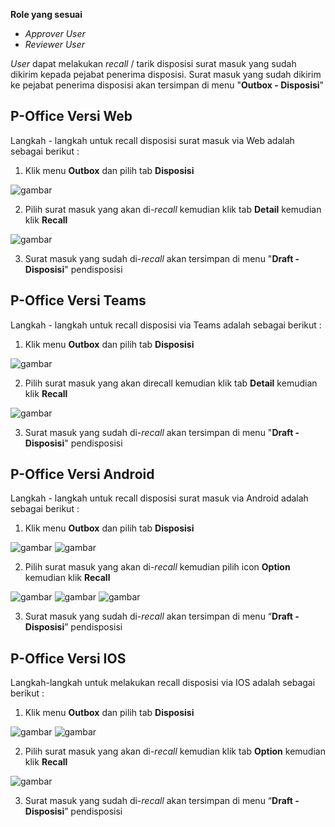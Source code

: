 **Role yang sesuai**

- *Approver User*
- *Reviewer User*

_User_ dapat melakukan _recall_ / tarik disposisi surat masuk yang sudah dikirim kepada pejabat penerima disposisi. Surat masuk yang sudah dikirim ke pejabat penerima disposisi akan tersimpan di menu "**Outbox - Disposisi**"

## **P-Office Versi Web**

Langkah - langkah untuk recall disposisi surat masuk via Web adalah sebagai berikut :

1.    Klik menu **Outbox** dan pilih tab **Disposisi**

![gambar](SuratMasuk/SM_Web/SM42.png)

2.    Pilih surat masuk yang akan di-_recall_ kemudian klik tab **Detail** kemudian klik **Recall**

![gambar](SuratMasuk/SM_Web/SM43.png)

3.    Surat masuk yang sudah di-_recall_ akan tersimpan di menu "**Draft - Disposisi**" pendisposisi


## **P-Office Versi Teams**

Langkah - langkah untuk recall disposisi via Teams adalah sebagai berikut :

1. Klik menu **Outbox** dan pilih tab **Disposisi**

![gambar](SuratMasuk/SM_Teams/SM47.png)

2. Pilih surat masuk yang akan direcall kemudian klik tab **Detail** kemudian klik **Recall**

![gambar](SuratMasuk/SM_Teams/SM48.png)

3.    Surat masuk yang sudah di-_recall_ akan tersimpan di menu "**Draft - Disposisi**" pendisposisi


## **P-Office Versi Android**

Langkah - langkah untuk recall disposisi surat masuk via Android adalah sebagai berikut :

1. Klik menu **Outbox** dan pilih tab **Disposisi**
   
![gambar](SuratMasuk/SM_Android/Recalldisposisi/A01.jpg) ![gambar](SuratMasuk/SM_Android/Recalldisposisi/A02.jpg)

2. Pilih surat masuk yang akan di-_recall_ kemudian pilih icon **Option** kemudian klik **Recall**

![gambar](SuratMasuk/SM_Android/Recalldisposisi/A03.jpg) ![gambar](SuratMasuk/SM_Android/Recalldisposisi/A04.jpg) ![gambar](SuratMasuk/SM_Android/Recalldisposisi/A05.jpg)

3. Surat masuk yang sudah di-_recall_ akan tersimpan di menu “**Draft - Disposisi**” pendisposisi
   

## **P-Office Versi IOS**

Langkah-langkah untuk melakukan recall disposisi via IOS adalah sebagai berikut :

1.	Klik menu **Outbox** dan pilih tab **Disposisi**

![gambar](SuratMasuk/SM_IOS/SM-61.png) ![gambar](SuratMasuk/SM_IOS/SM-62.png)

2.	Pilih surat masuk yang akan di-_recall_ kemudian klik tab **Option** kemudian klik **Recall**

![gambar](SuratMasuk/SM_IOS/SM-46.png)

3.	Surat masuk yang sudah di-_recall_ akan tersimpan di menu “**Draft - Disposisi**” pendisposisi